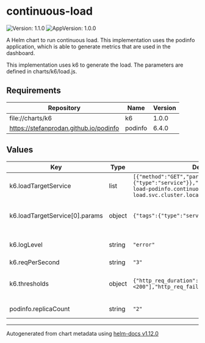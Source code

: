 # continuous-load

![Version: 1.1.0](https://img.shields.io/badge/Version-1.1.0-informational?style=flat-square) ![AppVersion: 1.0.0](https://img.shields.io/badge/AppVersion-1.0.0-informational?style=flat-square)

A Helm chart to run continuous load.
This implementation uses the podinfo application, which is able to generate
metrics that are used in the dashboard.

This implementation uses k6 to generate the load.  The parameters are defined
in charts/k6/load.js.

## Requirements

| Repository | Name | Version |
|------------|------|---------|
| file://charts/k6 | k6 | 1.0.0 |
| https://stefanprodan.github.io/podinfo | podinfo | 6.4.0 |

## Values

| Key | Type | Default | Description |
|-----|------|---------|-------------|
| k6.loadTargetService | list | `[{"method":"GET","params":{"tags":{"type":"service"}},"url":"http://continuous-load-podinfo.continuous-load.svc.cluster.local:9898/status/200"}]` | Configure the target(s) of the continuous load |
| k6.loadTargetService[0].params | object | `{"tags":{"type":"service"}}` | See https://k6.io/docs/javascript-api/k6-http/params/ for info on accepted parameters |
| k6.logLevel | string | `"error"` | Enables all logs for the level: debug, info, warn, error, critical. |
| k6.reqPerSecond | string | `"3"` | The throughput required |
| k6.thresholds | object | `{"http_req_duration":["p(95)<200"],"http_req_failed":["rate<0.01"]}` | See https://k6.io/docs/using-k6/thresholds/ for info on thresholds for pass/failure. |
| podinfo.replicaCount | string | `"2"` | Configure the number of replicas of the target service |

----------------------------------------------
Autogenerated from chart metadata using [helm-docs v1.12.0](https://github.com/norwoodj/helm-docs/releases/v1.12.0)
